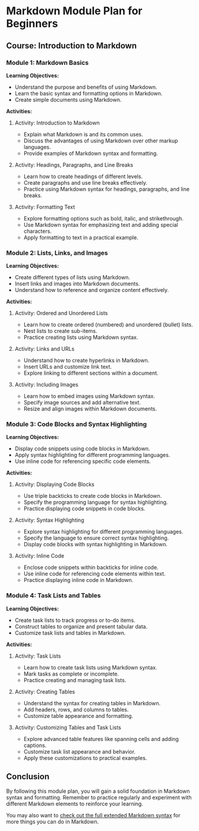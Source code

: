 # Markdown Module Plan for Beginners

## Course: Introduction to Markdown

### Module 1: Markdown Basics

**Learning Objectives:**
- Understand the purpose and benefits of using Markdown.
- Learn the basic syntax and formatting options in Markdown.
- Create simple documents using Markdown.

**Activities:**
1. Activity: Introduction to Markdown
   - Explain what Markdown is and its common uses.
   - Discuss the advantages of using Markdown over other markup languages.
   - Provide examples of Markdown syntax and formatting.

2. Activity: Headings, Paragraphs, and Line Breaks
   - Learn how to create headings of different levels.
   - Create paragraphs and use line breaks effectively.
   - Practice using Markdown syntax for headings, paragraphs, and line breaks.

3. Activity: Formatting Text
   - Explore formatting options such as bold, italic, and strikethrough.
   - Use Markdown syntax for emphasizing text and adding special characters.
   - Apply formatting to text in a practical example.

### Module 2: Lists, Links, and Images

**Learning Objectives:**
- Create different types of lists using Markdown.
- Insert links and images into Markdown documents.
- Understand how to reference and organize content effectively.

**Activities:**
1. Activity: Ordered and Unordered Lists
   - Learn how to create ordered (numbered) and unordered (bullet) lists.
   - Nest lists to create sub-items.
   - Practice creating lists using Markdown syntax.

2. Activity: Links and URLs
   - Understand how to create hyperlinks in Markdown.
   - Insert URLs and customize link text.
   - Explore linking to different sections within a document.

3. Activity: Including Images
   - Learn how to embed images using Markdown syntax.
   - Specify image sources and add alternative text.
   - Resize and align images within Markdown documents.

### Module 3: Code Blocks and Syntax Highlighting

**Learning Objectives:**
- Display code snippets using code blocks in Markdown.
- Apply syntax highlighting for different programming languages.
- Use inline code for referencing specific code elements.

**Activities:**
1. Activity: Displaying Code Blocks
   - Use triple backticks to create code blocks in Markdown.
   - Specify the programming language for syntax highlighting.
   - Practice displaying code snippets in code blocks.

2. Activity: Syntax Highlighting
   - Explore syntax highlighting for different programming languages.
   - Specify the language to ensure correct syntax highlighting.
   - Display code blocks with syntax highlighting in Markdown.

3. Activity: Inline Code
   - Enclose code snippets within backticks for inline code.
   - Use inline code for referencing code elements within text.
   - Practice displaying inline code in Markdown.

### Module 4: Task Lists and Tables

**Learning Objectives:**
- Create task lists to track progress or to-do items.
- Construct tables to organize and present tabular data.
- Customize task lists and tables in Markdown.

**Activities:**
1. Activity: Task Lists
   - Learn how to create task lists using Markdown syntax.
   - Mark tasks as complete or incomplete.
   - Practice creating and managing task lists.

2. Activity: Creating Tables
   - Understand the syntax for creating tables in Markdown.
   - Add headers, rows, and columns to tables.
   - Customize table appearance and formatting.

3. Activity: Customizing Tables and Task Lists
   - Explore advanced table features like spanning cells and adding captions.
   - Customize task list appearance and behavior.
   - Apply these customizations to practical examples.

## Conclusion
By following this module plan, you will gain a solid foundation in Markdown syntax and formatting. Remember to practice regularly and experiment with different Markdown elements to reinforce your learning.

You may also want to [check out the full extended Markdown syntax](https://www.markdownguide.org/extended-syntax/) for more things you can do in Markdown.

